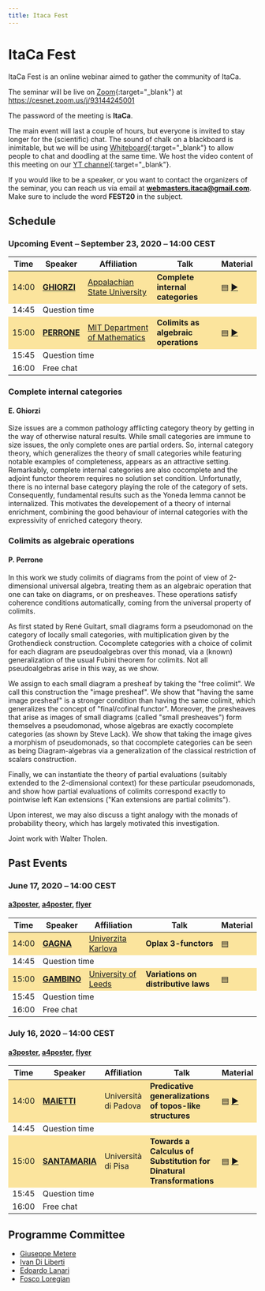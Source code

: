 ```yaml
---
title: Itaca Fest
---
```


# ItaCa Fest

ItaCa Fest is an online webinar aimed to gather the community of ItaCa. 

The seminar will be live on [Zoom](https://zoom.us){:target="_blank"} at https://cesnet.zoom.us/j/93144245001 

The password of the meeting is __ItaCa__. 

The main event will last a couple of hours, but everyone is invited to stay longer for the (scientific) chat. The sound of chalk on a blackboard is inimitable, but we will be using [Whiteboard](https://whiteboardfox.com/){:target="_blank"} to allow people to chat and doodling at the same time. We host the video content of this meeting on our [YT channel](https://www.youtube.com/channel/UCKdVVjPg_dHhbIiuzLh4Llg){:target="_blank"}.

If you would like to be a speaker, or you want to contact the organizers of the seminar, you can reach us via email at **[webmasters.itaca@gmail.com](mailto:webmasters.itaca@gmail.com)**. Make sure to include the word __FEST20__ in the subject.

## Schedule

### Upcoming Event ⎯ September 23, 2020 ⎯ 14:00 CEST

<a name="fest3"></a>
<!-- #### [a3poster](a3poster.pdf), [a4poster](a4poster.pdf), [flyer](flyer.pdf) -->
<center>
<table>
  <thead>
    <tr>
      <th>Time</th>
      <th>Speaker</th>
      <th>Affiliation</th>
      <th>Talk</th>
      <th>Material</th>
    </tr>
  </thead>
  <tbody>
    <tr style="background-color:#fbe49d	">
      <td>14:00</td>
      <td><a href="https://compsci.appstate.edu/faculty-staff/dr-enrico-ghiorzi" target="_blank"><strong>GHIORZI</strong></a></td>
      <td><a href="">Appalachian State University</a></td>
      <td><b>Complete internal categories</b></td>
      <td><a href="#ghiorzi-abs">▤</a> <a href="https://youtu.be/K1J1gSU1rYs" target="_blank">▶</a></td>
    </tr>
    <tr>
      <td>14:45</td>
      <td colspan="4">Question time </td>
    </tr>
    <tr style="background-color:#fbe49d">
      <td>15:00</td>
      <td><a href="http://www.paoloperrone.org" target="_blank"><strong>PERRONE</strong></a></td>
      <td><a href="">MIT Department of Mathematics</a></td>
      <td><b>Colimits as algebraic operations</b></td>
      <td><a href="#perrone-abs">▤</a> <a href="https://youtu.be/ZJjcTHpHoZo" target="_blank">▶</a></td>
    </tr>
    <tr>
      <td>15:45</td>
      <td colspan="4">Question time </td>
    </tr>
    <tr>
      <td>16:00</td>
      <td colspan="4">Free chat </td>
    </tr>
  </tbody>
</table>
</center>

### Complete internal categories
#### E. Ghiorzi
Size issues are a common pathology afflicting category theory by getting in the way of otherwise natural results. While small categories are immune to size issues, the only complete ones are partial orders. So, internal category theory, which generalizes the theory of small categories while featuring notable examples of completeness, appears as an attractive setting. Remarkably, complete internal categories are also cocomplete and the adjoint functor theorem requires no solution set condition. Unfortunatly, there is no internal base category playing the role of the category of sets. Consequently, fundamental results such as the Yoneda lemma cannot be internalized. This motivates the developement of a theory of internal enrichment, combining the good behaviour of internal categories with the expressivity of enriched category theory.

### Colimits as algebraic operations
#### P. Perrone
In this work we study colimits of diagrams from the point of view of 2-dimensional universal algebra, treating them as an algebraic operation that one can take on diagrams, or on presheaves. These operations satisfy coherence conditions automatically, coming from the universal property of colimits.

As first stated by René Guitart, small diagrams form a pseudomonad on the category of locally small categories, with multiplication given by the Grothendieck construction. Cocomplete categories with a choice of colimit for each diagram are pseudoalgebras over this monad, via a (known) generalization of the usual Fubini theorem for colimits. Not all pseudoalgebras arise in this way, as we show.

We assign to each small diagram a presheaf by taking the "free colimit". We call this construction the "image presheaf". 
We show that "having the same image presheaf" is a stronger condition than having the same colimit, which generalizes the concept of "final/cofinal functor".
Moreover, the presheaves that arise as images of small diagrams (called "small presheaves") form themselves a pseudomonad, whose algebras are exactly cocomplete categories (as shown by Steve Lack). We show that taking the image gives a morphism of pseudomonads, so that cocomplete categories can be seen as being Diagram-algebras via a generalization of the classical restriction of scalars construction.

Finally, we can instantiate the theory of partial evaluations (suitably extended to the 2-dimensional context) for these particular pseudomonads, and show how partial evaluations of colimits correspond exactly to pointwise left Kan extensions ("Kan extensions are partial colimits").

Upon interest, we may also discuss a tight analogy with the monads of probability theory, which has largely motivated this investigation.

Joint work with Walter Tholen.

## Past Events

### June 17, 2020 ⎯ 14:00 CEST 
<a name="fest1"></a>
#### [a3poster](a3poster.pdf), [a4poster](a4poster.pdf), [flyer](flyer.pdf)
<center>
<table>
  <thead>
    <tr>
      <th>Time</th>
      <th>Speaker</th>
      <th>Affiliation</th>
      <th>Talk</th>
      <th>Material</th>
    </tr>
  </thead>
  <tbody>
    <tr style="background-color:#fbe49d	">
      <td>14:00</td>
      <td><a href="https://sites.google.com/view/andreagagna/home" target="_blank"><strong>GAGNA</strong></a></td>
      <td><a href="https://cuni.cz/uken-1.html">Univerzita Karlova</a></td>
      <td><b>Oplax 3-functors</b></td>
      <td><a href="a4poster.pdf">▤</a></td>
    </tr>
    <tr>
      <td>14:45</td>
      <td colspan="4">Question time </td>
    </tr>
    <tr style="background-color:#fbe49d">
      <td>15:00</td>
      <td><a href="http://www1.maths.leeds.ac.uk/~pmtng/" target="_blank"><strong>GAMBINO</strong></a></td>
      <td><a href="https://eps.leeds.ac.uk/maths">University of Leeds</a></td>
      <td><b>Variations on distributive laws</b></td>
      <td><a href="a4poster.pdf">▤</a></td>
    </tr>
    <tr>
      <td>15:45</td>
      <td colspan="4">Question time </td>
    </tr>
    <tr>
      <td>16:00</td>
      <td colspan="4">Free chat </td>
    </tr>
  </tbody>
</table>
</center>

### July 16, 2020 ⎯ 14:00 CEST
<a name="fest2"></a>
#### [a3poster](a3poster-2.pdf), [a4poster](a4poster-2.pdf), [flyer](flyer-2.pdf)

<center>
<table>
  <thead>
    <tr>
      <th>Time</th>
      <th>Speaker</th>
      <th>Affiliation</th>
      <th>Talk</th>
      <th>Material</th>
    </tr>
  </thead>
  <tbody>
    <tr style="background-color:#fbe49d">
      <td>14:00</td>
      <td><a href="https://www.math.unipd.it/~maietti/" target="_blank"><strong>MAIETTI</strong></a></td>
      <td>Università di Padova</td>
      <td><b>Predicative generalizations of topos-like structures</b></td>
      <td><a href="a4poster-2.pdf">▤</a> <a href="https://www.youtube.com/watch?v=1zrLKweanGY">▶</a></td>
    </tr>
    <tr>
      <td>14:45</td>
      <td colspan="4">Question time </td>
    </tr>
    <tr style="background-color:#fbe49d">
      <td>15:00</td>
      <td><a href="https://www.researchgate.net/profile/Alessio_Santamaria" target="_blank"><strong>SANTAMARIA</strong></a></td>
      <td>Università di Pisa</td>
      <td><b>Towards a Calculus of Substitution for Dinatural Transformations</b></td>
      <td><a href="a4poster-2.pdf">▤</a> <a href="https://www.youtube.com/watch?v=uMK92t4rblY">▶</a></td>
    </tr>
    <tr>
      <td>15:45</td>
      <td colspan="4">Question time </td>
    </tr>
    <tr>
      <td>16:00</td>
      <td colspan="4">Free chat </td>
    </tr>
  </tbody>
</table>
</center>

## Programme Committee

- [Giuseppe Metere](http://math.unipa.it/metere/)
- [Ivan Di Liberti](https://diliberti.github.io)
- [Edoardo Lanari](https://sites.google.com/view/edoardo-lanari/)
- [Fosco Loregian](http://tetrapharmakon.github.io)